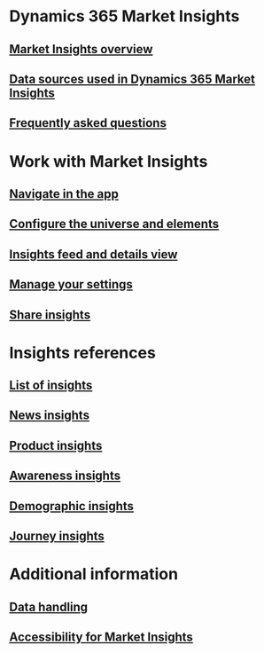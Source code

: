 # Dynamics 365 Market Insights
## [Market Insights overview](market-insights-overview.md)
## [Data sources used in Dynamics 365 Market Insights](about-data.md)
## [Frequently asked questions](faq.md)
# Work with Market Insights
## [Navigate in the app](navigation.md)
## [Configure the universe and elements](universe.md)
## [Insights feed and details view](insights-feed.md)
## [Manage your settings](settings.md)
## [Share insights](share-insights.md)
# Insights references
## [List of insights](available-insights.md)
## [News insights](news-events-insights.md)
## [Product insights](product-insights.md)
## [Awareness insights](awareness-insights.md)
## [Demographic insights](demographic-insights.md)
## [Journey insights](journey-insights.md)
# Additional information
## [Data handling](data-handling-market-insights.md)
## [Accessibility for Market Insights](accessibility.md)
